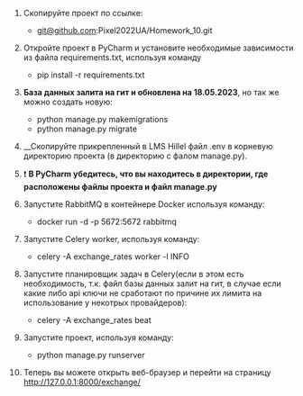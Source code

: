 
1. Скопируйте проект по ссылке:
   - git@github.com:Pixel2022UA/Homework_10.git

2. Откройте проект в PyCharm и установите необходимые зависимости из файла requirements.txt, используя команду 
   - pip install -r requirements.txt

3. __База данных залита на гит и обновлена на 18.05.2023__, но так же можно создать новую:
   - python manage.py makemigrations
   - python manage.py migrate

4. __Скопируйте прикрепленный в LMS Hillel файл .env в корневую директорию проекта (в директорию с фалом manage.py).

5. :exclamation: __В PyCharm убедитесь, что вы находитесь в директории, где расположены файлы проекта и файл manage.py__

6. Запустите RabbitMQ в контейнере Docker используя команду: 
   - docker run -d -p 5672:5672 rabbitmq

7. Запустите Celery worker, используя команду:
    - celery -A exchange_rates worker -l INFO

8. Запустите планировщик задач в Celery(если в этом есть необходимость, т.к. файл базы данных залит на гит,
в случае если какие либо api ключи не сработают по причине их лимита на использование у некотрых провайдеров):
   - celery -A exchange_rates beat

9. Запустите проект, используя команду:
   - python manage.py runserver

10. Теперь вы можете открыть веб-браузер и перейти на страницу http://127.0.0.1:8000/exchange/
